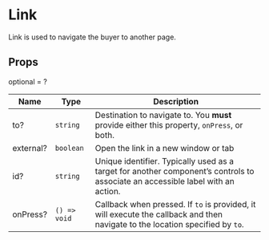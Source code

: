 # Link

Link is used to navigate the buyer to another page.

## Props
optional = ?

| Name | Type | Description |
| --- | --- | --- |
| to? | <code>string</code> | Destination to navigate to. You **must** provide either this property, `onPress`, or both.  |
| external? | <code>boolean</code> | Open the link in a new window or tab  |
| id? | <code>string</code> | Unique identifier. Typically used as a target for another component’s controls to associate an accessible label with an action.  |
| onPress? | <code>() => void</code> |  Callback when pressed. If `to` is provided, it will execute the callback and then navigate to the location specified by `to`.    |
